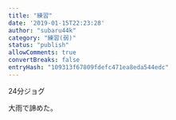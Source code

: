 ```yaml
---
title: "練習"
date: '2019-01-15T22:23:28'
author: "subaru44k"
category: "練習(弱)"
status: "publish"
allowComments: true
convertBreaks: false
entryHash: "109313f67809fdefc471ea8eda544edc"
---
```

24分ジョグ

大雨で諦めた。
